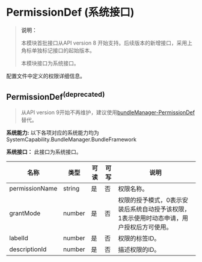# PermissionDef (系统接口)

> **说明：**
>
> 本模块首批接口从API version 8 开始支持。后续版本的新增接口，采用上角标单独标记接口的起始版本。
>
> 本模块接口为系统接口。

配置文件中定义的权限详细信息。

## **PermissionDef**<sup>(deprecated)<sup>

> 从API version 9开始不再维护，建议使用[bundleManager-PermissionDef](js-apis-bundleManager-permissionDef-sys.md)替代。

 **系统能力:** 以下各项对应的系统能力均为SystemCapability.BundleManager.BundleFramework

 **系统接口：**  此接口为系统接口。

| 名称           | 类型   | 可读 | 可写 | 说明           |
| -------------- | ------ | ---- | ---- | -------------- |
| permissionName | string | 是   | 否   | 权限名称。   |
| grantMode      | number | 是   | 否   | 权限的授予模式，0表示安装后系统自动授予该权限，1表示使用时动态申请，用户授权后方可使用。 |
| labelId        | number | 是   | 否   | 权限的标签ID。   |
| descriptionId  | number | 是   | 否   | 描述权限的ID。   |